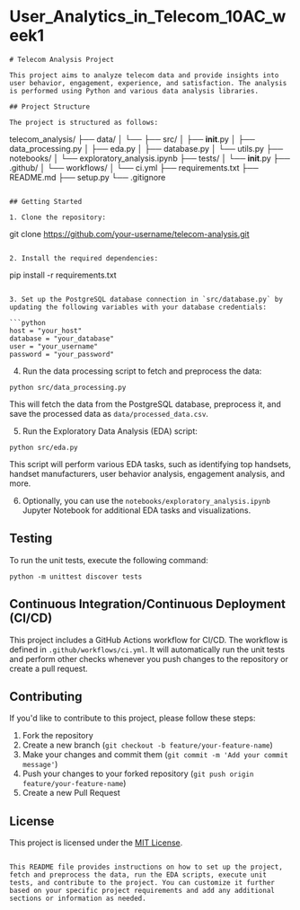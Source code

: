 # User_Analytics_in_Telecom_10AC_week1

```
# Telecom Analysis Project

This project aims to analyze telecom data and provide insights into user behavior, engagement, experience, and satisfaction. The analysis is performed using Python and various data analysis libraries.

## Project Structure

The project is structured as follows:

```
telecom_analysis/
├── data/
│   └── 
├── src/
│   ├── __init__.py
│   ├── data_processing.py
│   ├── eda.py
│   ├── database.py
│   └── utils.py
├── notebooks/
│   └── exploratory_analysis.ipynb
├── tests/
│   └── __init__.py
├── .github/
│   └── workflows/
│       └── ci.yml
├── requirements.txt
├── README.md
├── setup.py
└── .gitignore
```

## Getting Started

1. Clone the repository:

```
git clone https://github.com/your-username/telecom-analysis.git
```

2. Install the required dependencies:

```
pip install -r requirements.txt
```

3. Set up the PostgreSQL database connection in `src/database.py` by updating the following variables with your database credentials:

```python
host = "your_host"
database = "your_database"
user = "your_username"
password = "your_password"
```

4. Run the data processing script to fetch and preprocess the data:

```
python src/data_processing.py
```

This will fetch the data from the PostgreSQL database, preprocess it, and save the processed data as `data/processed_data.csv`.

5. Run the Exploratory Data Analysis (EDA) script:

```
python src/eda.py
```

This script will perform various EDA tasks, such as identifying top handsets, handset manufacturers, user behavior analysis, engagement analysis, and more.

6. Optionally, you can use the `notebooks/exploratory_analysis.ipynb` Jupyter Notebook for additional EDA tasks and visualizations.

## Testing

To run the unit tests, execute the following command:

```
python -m unittest discover tests
```

## Continuous Integration/Continuous Deployment (CI/CD)

This project includes a GitHub Actions workflow for CI/CD. The workflow is defined in `.github/workflows/ci.yml`. It will automatically run the unit tests and perform other checks whenever you push changes to the repository or create a pull request.

## Contributing

If you'd like to contribute to this project, please follow these steps:

1. Fork the repository
2. Create a new branch (`git checkout -b feature/your-feature-name`)
3. Make your changes and commit them (`git commit -m 'Add your commit message'`)
4. Push your changes to your forked repository (`git push origin feature/your-feature-name`)
5. Create a new Pull Request

## License

This project is licensed under the [MIT License](LICENSE).
```

This README file provides instructions on how to set up the project, fetch and preprocess the data, run the EDA scripts, execute unit tests, and contribute to the project. You can customize it further based on your specific project requirements and add any additional sections or information as needed.
